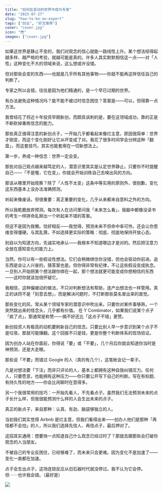 ```yaml
---
title: "如何在变动的世界中成为专家"
date: "2025-07-27"
slug: "how-to-be-an-expert"
tags: ["创业", "好文推荐"]
cover: "cover.jpg"
icon: "😎"
images: ["cover.jpg"]
---
```

如果这世界是静止不变的，我们对观念的信心就能一路线性上升。某个想法经得起越多样、越严格的考验，就越可能是真的。许多人其实默默相信这一点——对「人性」这种变化不大的领域来说，这么想或许没错。



但对那些会变的东西——也就是几乎所有其他事物——你就不能再这样信任自己的判断了。



专家之所以会错，往往是因为他们精通的，是一个早已过期的世界。



有办法避免这种情况吗？能不能不被过时信念困住？答案是——可以，但得靠一点方法。



我曾经花了将近十年投资早期新创，而颇具讽刺的是，要在这领域成功，靠的正是不断砍掉重练信念的能力。



那些真正值得注意的新创点子，一开始几乎都看起来像烂主意，原因很简单：世界才刚变，而这个变化刚好让它从坏变成了对。我花了很多时间学会分辨这种「翻盘」，而这套技巧，其实也能套用在一切新想法上。



第一步，养成一种信念：世界一定会变。



那些对自己观点越来越笃定的人，潜意识里其实是认定世界静止。只要你不时提醒自己——「不是喔，它在变」，你就会开始训练自己去嗅出风的方向。



那该从哪里开始观察？除了「人性不太变」这条中等实用的原则外，很抱歉，变化这东西基本上没办法准确预测。



听起来像废话，但很重要：真正重要的变化，几乎从来都来自意料之外的方向。



所以我乾脆放弃预测。每次有人在访问里问我「未来怎么看」，我脑中都像没读书的考生一样拼命乱掰出一个听起来不错的答案。



但这不是因为我懒。恰好相反——我觉得，预测未来不但命中率可怜，还会让你思维变得僵硬。与其乱猜，不如选择更实际的策略：彻底、彻底地保持开放心态。



别自以为知道方向，先诚实地承认——我根本不知道哪边才是对的。然后把注意力全放在感知变化的能力上。



当然，你可以有一些假设性想法。它们会稍微绑住你没错，但也会驱动你前进。追东西是会让人兴奋的，猜答案也是。但你得非常有纪律，不让这些假设变成执念。
一旦别人开始把某个想法跟你绑在一起，那个想法就更可能变成你想相信的东西——这时你就该加倍怀疑它。



我相信，这种偏被动的做法，不只对判断想法有帮助，连产出想法也一样管用。真正的诀窍不是「刻意去想」，而是解决问题时，不打断那些莫名冒出来的直觉。



那些变化的风，常从某个领域专家的潜意识中吹出来。只要你对某件事够熟，一个突然跳出来的怪念头，几乎都有价值。
在 Y Combinator，如果我们说某个点子「疯了点」，那通常是称赞——搞不好还比「这点子不错」更赞。



新创投资人有极高的动机要刷新自己的信念。只要比别人早一步意识到某个点子不是垃圾，那就可能赚翻。这个回报不只是钱，更是你整个判断体系的现场验证。



因为创办人站在你面前，你得说「要」或「不要」，几个月后你就会知道你当时是神预测，还是大走眼。



那些说「不要」而错过 Google 的人（真的有几个），这笔帐会记一辈子。



凡是对想法要「下注」而非只评论的人，基本上都拥有这种自我纠错压力。任何人，只要愿意，也能拥有这种压力——你只要公开写下自己的判断。写在有标题、有持久性的地方——你会比闲聊时在意得多。



另一个我很常用的技巧：一开始先看人，不先看点子。虽然我们无法预测未来的点子长什么样，但我很能预测什么样的人会生出未来的点子。



真正的新点子，来自那种：认真、有劲、脑袋够独立的人。



当初我们其实觉得 Airbnb 是烂主意，但我们看得出来——创办人他们是那种「再怪都不会怕」的人，所以我们选择先信人、再信点子，最后押对了。



这招其实通用：想要快一点知道自己什么观念已经过时了？那就去跟那些会打破你观念的人当朋友。



不被自己的专业反困住，已经够难了，而未来只会更难。因为变化不是加速了——变化一直都在加速。



点子会生出点子，这场连锁反应从旧石器时代就没停过。我不认为它会停。
但⋯⋯也许我会错。（最好是）




![](https://prod-files-secure.s3.us-west-2.amazonaws.com/112d0858-5090-4d34-a606-b75eb8d65fd2/46476355-9cf3-4e99-9b7a-3531bc426380/1000202064.png?X-Amz-Algorithm=AWS4-HMAC-SHA256&X-Amz-Content-Sha256=UNSIGNED-PAYLOAD&X-Amz-Credential=ASIAZI2LB466RYOARDQY%2F20250912%2Fus-west-2%2Fs3%2Faws4_request&X-Amz-Date=20250912T112626Z&X-Amz-Expires=3600&X-Amz-Security-Token=IQoJb3JpZ2luX2VjELP%2F%2F%2F%2F%2F%2F%2F%2F%2F%2FwEaCXVzLXdlc3QtMiJHMEUCIET8WY4QXS3hMSdHVI72gpcotWMU%2BXo7JoYR4MjldnE9AiEAiD9wu2HTw0FXY038l%2FSm8%2B6eSkV99tEeqg3R34BmWNIq%2FwMILBAAGgw2Mzc0MjMxODM4MDUiDLgxrgTtTyuSysAHyCrcAx6kCqT53gS8LJxz1DToVqnLHkvhU5W8BS%2Fkn8En7P5%2FR5W13o6AFysAoiz89y2L3ln6sLsKD8dwf6lXxl1Z7x%2B3%2BS73jTDa7jEkTQ3qpHtNMrKEtUeTJpQWTGB125mpiJJlV%2Bp%2FX%2FfrFTlDAkgRedSgV9blM%2BC74VtUhQ8V7ag1B%2Fg5TQsIJWFs9OHG9A%2FolEojTWHwC1kBeTiB1Zy9dzA9IZ5y6D8psHKsKFseQvSLjxevKSAlg5TmsXK7PtHk5%2BD%2FQj2G0nLc%2FWi%2BWlhS1jo%2FGnrcPlpnm9Vd9sB5Xorvsv4wwFnOEQG32BRq8IbA0OWV1qFOWK3Qh0rsIwamozHwlWQeENkaufJJ4oM3ZH8EJN7h%2FcAaWeitagkv4%2FajZ75WjOZLgtA04IpSspRP5lhDNlXjybnWMlalnSzkgRK%2Fd91%2F1Ur78LTuR7ZBmb0ln49PQgPrIAfijNNisGaJqvWAdiyBr9psIju9ESoPrtbCGgMRznO0mOm%2FrB10%2BoHuUfMHTNkWGgfFDxUMW1p1K8z5Lq%2FgUI4crjO7TmnwGiqzWOW3%2B3lQxKoMk00yerogxzId6XlY4mBa9%2Fgo7wzGYtg4VmmTdJpTV8%2FklEcj%2B7EsF6oOeqRPR7IBjrTXMMiCkMYGOqUBPkZlJK63viD969%2FoW3A35oLT2fLztgtRYh9uGu1fWFH%2F%2FKKyfGeycn%2FIojN%2FlccqnPDGyTjc5739faMp0iCURPPjOY59Kbut3p%2Ff8fYsVdjEXoXC96S0sMULjhefYPS3snO8pZXS9okI602hvUDLXVkJKnUwxo8j2vvfdjpfoIeYY6yHmX1OCInJ9TR%2BIdi0civAROy2e8s0G%2BjxmkYB48OqofTN&X-Amz-Signature=114540097f0417392e94e22f0b3e7c3f2af8909b020552941da84133ad802437&X-Amz-SignedHeaders=host&x-amz-checksum-mode=ENABLED&x-id=GetObject)

